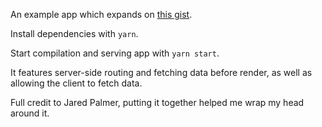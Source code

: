 An example app which expands on [this gist](https://gist.github.com/jaredpalmer/a73bc00cac8926ff0ad5281879b1eb90). 

Install dependencies with `yarn`.

Start compilation and serving app with `yarn start`.

It features server-side routing and fetching data before render, as well as allowing the client to fetch data.

Full credit to Jared Palmer, putting it together helped me wrap my head around it.